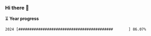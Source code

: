 ### Hi there :wave:

:hourglass_flowing_sand: **Year progress**

```txt
2024 [###########################################       ] 86.07%
```
